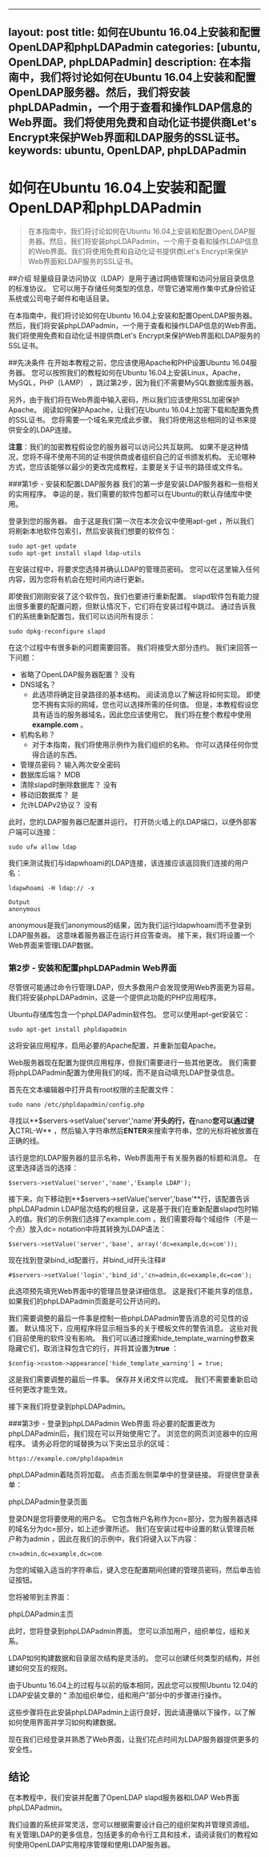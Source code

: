 
---
layout: post
title: 如何在Ubuntu 16.04上安装和配置OpenLDAP和phpLDAPadmin
categories: [ubuntu, OpenLDAP, phpLDAPadmin]
description: 在本指南中，我们将讨论如何在Ubuntu 16.04上安装和配置OpenLDAP服务器。然后，我们将安装phpLDAPadmin，一个用于查看和操作LDAP信息的Web界面。我们将使用免费和自动化证书提供商Let's Encrypt来保护Web界面和LDAP服务的SSL证书。
keywords: ubuntu, OpenLDAP, phpLDAPadmin
---
# 如何在Ubuntu 16.04上安装和配置OpenLDAP和phpLDAPadmin

> 在本指南中，我们将讨论如何在Ubuntu 16.04上安装和配置OpenLDAP服务器。然后，我们将安装phpLDAPadmin，一个用于查看和操作LDAP信息的Web界面。我们将使用免费和自动化证书提供商Let's Encrypt来保护Web界面和LDAP服务的SSL证书。

##介绍
轻量级目录访问协议（LDAP）是用于通过网络管理和访问分层目录信息的标准协议。 它可以用于存储任何类型的信息，尽管它通常用作集中式身份验证系统或公司电子邮件和电话目录。

在本指南中，我们将讨论如何在Ubuntu 16.04上安装和配置OpenLDAP服务器。 然后，我们将安装phpLDAPadmin，一个用于查看和操作LDAP信息的Web界面。 我们将使用免费和自动化证书提供商Let's Encrypt来保护Web界面和LDAP服务的SSL证书。

##先决条件
在开始本教程之前，您应该使用Apache和PHP设置Ubuntu 16.04服务器。 您可以按照我们的教程如何在Ubuntu 16.04上安装Linux，Apache，MySQL，PHP（LAMP） ，跳过第2步，因为我们不需要MySQL数据库服务器。

另外，由于我们将在Web界面中输入密码，所以我们应该使用SSL加密保护Apache。 阅读如何保护Apache，让我们在Ubuntu 16.04上加密下载和配置免费的SSL证书。 您将需要一个域名来完成此步骤。 我们将使用这些相同的证书来提供安全的LDAP连接。

**注意**：我们的加密教程假设您的服务器可以访问公共互联网。 如果不是这种情况，您将不得不使用不同的证书提供商或者组织自己的证书颁发机构。 无论哪种方式，您应该能够以最少的更改完成教程，主要是关于证书的路径或文件名。

###第1步 - 安装和配置LDAP服务器
我们的第一步是安装LDAP服务器和一些相关的实用程序。 幸运的是，我们需要的软件包都可以在Ubuntu的默认存储库中使用。

登录到您的服务器。 由于这是我们第一次在本次会议中使用apt-get ，所以我们将刷新本地软件包索引，然后安装我们想要的软件包：

```
sudo apt-get update
sudo apt-get install slapd ldap-utils
```

在安装过程中，将要求您选择并确认LDAP的管理员密码。 您可以在这里输入任何内容，因为您将有机会在短时间内进行更新。

即使我们刚刚安装了这个软件包，我们也要进行重新配置。 slapd软件包有能力提出很多重要的配置问题，但默认情况下，它们将在安装过程中跳过。 通过告诉我们的系统重新配置包，我们可以访问所有提示：

```
sudo dpkg-reconfigure slapd
```

在这个过程中有很多新的问题需要回答。 我们将接受大部分违约。 我们来回答一下问题：

* 省略了OpenLDAP服务器配置？ 没有
* DNS域名？
	* 此选项将确定目录路径的基本结构。 阅读消息以了解这将如何实现。 即使您不拥有实际的网域，您也可以选择所需的任何值。 但是，本教程假设您具有适当的服务器域名，因此您应该使用它。 我们将在整个教程中使用**example.com** 。
* 机构名称？
	* 对于本指南，我们将使用示例作为我们组织的名称。 你可以选择任何你觉得合适的东西。
* 管理员密码？ 输入两次安全密码
* 数据库后端？ MDB
* 清除slapd时删除数据库？ 没有
* 移动旧数据库？ 是
* 允许LDAPv2协议？ 没有

此时，您的LDAP服务器已配置并运行。 打开防火墙上的LDAP端口，以便外部客户端可以连接：

```
sudo ufw allow ldap
```

我们来测试我们与ldapwhoami的LDAP连接，该连接应该返回我们连接的用户名：

````
ldapwhoami -H ldap:// -x
````

````
Output
anonymous
````

anonymous是我们anonymous的结果，因为我们运行ldapwhoami而不登录到LDAP服务器。 这意味着服务器正在运行并应答查询。 接下来，我们将设置一个Web界面来管理LDAP数据。

### 第2步 - 安装和配置phpLDAPadmin Web界面
尽管很可能通过命令行管理LDAP，但大多数用户会发现使用Web界面更为容易。 我们将安装phpLDAPadmin，这是一个提供此功能的PHP应用程序。

Ubuntu存储库包含一个phpLDAPadmin软件包。 您可以使用apt-get安装它：

```
sudo apt-get install phpldapadmin
```

这将安装应用程序，启用必要的Apache配置，并重新加载Apache。

Web服务器现在配置为提供应用程序，但我们需要进行一些其他更改。 我们需要将phpLDAPadmin配置为使用我们的域，而不是自动填充LDAP登录信息。

首先在文本编辑器中打开具有root权限的主配置文件：

```
sudo nano /etc/phpldapadmin/config.php
```

寻找以**$servers->setValue('server','name'**开头的行，在**nano**您可以通过键入**CTRL-W** ，然后输入字符串然后**ENTER**来搜索字符串，您的光标将被放置在正确的线。

该行是您的LDAP服务器的显示名称，Web界面用于有关服务器的标题和消息。 在这里选择适当的选择：


```
$servers->setValue('server','name','Example LDAP');
```

接下来，向下移动到**$servers->setValue('server','base'**行，该配置告诉phpLDAPadmin LDAP层次结构的根目录，这是基于我们在重新配置slapd包时输入的值。我们的示例我们选择了example.com ，我们需要将每个域组件（不是一个点）放入dc= notation中将其转换为LDAP语法：

```
$servers->setValue('server','base', array('dc=example,dc=com'));
```

现在找到登录bind_id配置行，并bind_id开头注释#

```
#$servers->setValue('login','bind_id','cn=admin,dc=example,dc=com');
```

此选项预先填充Web界面中的管理员登录详细信息。 这是我们不能共享的信息，如果我们的phpLDAPadmin页面是可公开访问的。

我们需要调整的最后一件事是控制一些phpLDAPadmin警告消息的可见性的设置。 默认情况下，应用程序将显示相当多的关于模板文件的警告消息。 这些对我们目前使用的软件没有影响。 我们可以通过搜索hide_template_warning参数来隐藏它们，取消注释包含它的行，并将其设置为**true** ：

```
$config->custom->appearance['hide_template_warning'] = true;
```

这是我们需要调整的最后一件事。 保存并关闭文件以完成。 我们不需要重新启动任何更改才能生效。

接下来我们将登录到phpLDAPadmin。

###第3步 - 登录到phpLDAPadmin Web界面
将必要的配置更改为phpLDAPadmin后，我们现在可以开始使用它了。 浏览您的网页浏览器中的应用程序。 请务必将您的域替换为以下突出显示的区域：

`https://example.com/phpldapadmin`

phpLDAPadmin着陆页将加载。 点击页面左侧菜单中的登录链接。 将提供登录表单：

phpLDAPadmin登录页面

登录DN是您将要使用的用户名。 它包含帐户名称作为cn=部分，您为服务器选择的域名分为dc=部分，如上述步骤所述。 我们在安装过程中设置的默认管理员帐户称为admin ，因此在我们的示例中，我们将键入以下内容：

`cn=admin,dc=example,dc=com`

为您的域输入适当的字符串后，键入您在配置期间创建的管理员密码，然后单击验证按钮。

您将被带到主界面：

phpLDAPadmin主页

此时，您将登录到phpLDAPadmin界面。 您可以添加用户，组织单位，组和关系。

LDAP如何构建数据和目录层次结构是灵活的。 您可以创建任何类型的结构，并创建如何交互的规则。

由于Ubuntu 16.04上的过程与以前的版本相同，因此您可以按照Ubuntu 12.04的LDAP安装文章的 “ 添加组织单位，组和用户”部分中的步骤进行操作。

这些步骤将在此安装phpLDAPadmin上运行良好，因此请遵循以下操作，以了解如何使用界面并学习如何构建数据。

现在我们已经登录并熟悉了Web界面，让我们花点时间为LDAP服务器提供更多的安全性。

## 结论
在本教程中，我们安装并配置了OpenLDAP slapd服务器和LDAP Web界面phpLDAPadmin。

我们设置的系统非常灵活，您可以根据需要设计自己的组织架构并管理资源组。 有关管理LDAP的更多信息，包括更多的命令行工具和技术，请阅读我们的教程如何使用OpenLDAP实用程序管理和使用LDAP服务器。